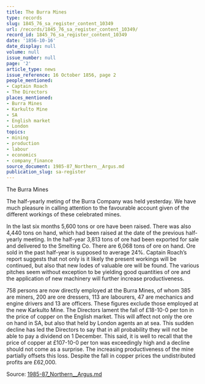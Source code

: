 ```yaml
---
title: The Burra Mines
type: records
slug: 1845_76_sa_register_content_10349
url: /records/1845_76_sa_register_content_10349/
record_id: 1845_76_sa_register_content_10349
date: '1856-10-16'
date_display: null
volume: null
issue_number: null
page: '2'
article_type: news
issue_reference: 16 October 1856, page 2
people_mentioned:
- Captain Roach
- The Directors
places_mentioned:
- Burra Mines
- Karkulto Mine
- SA
- English market
- London
topics:
- mining
- production
- labour
- economics
- company_finance
source_document: 1985-87_Northern__Argus.md
publication_slug: sa-register
---
```


The Burra Mines

The half-yearly meting of the Burra Company was held yesterday.   We have much pleasure in calling attention to the favourable account given of the different workings of these celebrated mines.

In the last six months 5,600 tons or ore have been raised.  There was also 4,440 tons on hand, which had been raised at the date of the previous half-yearly meeting.  In the half-year 3,813 tons of ore had been exported for sale and delivered to the Smelting Co.  There are 6,068 tons of ore on hand.  Ore sold in the past half-year is supposed to average 24%.  Captain Roach’s report suggests that not only is it likely the present workings will be continued, but also that new lodes of valuable ore will be found.  The various pitches seem without exception to be yielding good quantities of ore and the application of new machinery will further increase productiveness.

758 persons are now directly employed at the Burra Mines, of whom 385 are miners, 200 are ore dressers, 113 are labourers, 47 are mechanics and engine drivers and 13 are officers.  These figures exclude those employed at the new Karkulto Mine.  The Directors lament the fall of £18-10-0 per ton in the price of copper on the English market.  This will affect not only the ore on hand in SA, but also that held by London agents an at sea.  This sudden decline has led the Directors to say that in all probability they will not be able to pay a dividend on 1 December.  This said, it is well to recall that the price of copper at £107-10-0 per ton was exceedingly high and a decline should not come as a surprise.  The increasing productiveness of the mine partially offsets this loss.    Despite the fall in copper prices the undistributed profits are £62,000.

Source: [1985-87_Northern__Argus.md](/downloads/markdown/1985-87_Northern__Argus.md)
